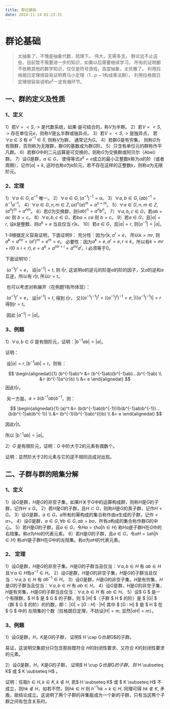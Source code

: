 ```yaml
---
title: 群论基础
date: 2024-11-14 02:23:31
---
```

# 群论基础

> 太抽象了，不愧是抽象代数，梳理下。
> 伟大，无需多言。
> 群论远不止这些，目前暂不需要进一步的知识，如果以后需要继续学习。
> 所有的证明都不依赖其他的数学知识，仅仅是符号游戏，高度抽象，太优雅了。
> 利用拉格朗日定理很容易证明费马小定理（$1...p-1$构成乘法群）。
> 利用拉格朗日定理很容易说明$a^{k} % p, k \in N$一定有循环节。



## 一、群的定义及性质
### 1、定义
1）若$V=<S, ·>$ 是代数系统，如果$·$是可结合的，称$V$为半群。
2）若$V=<S, ·>$ 存在单位元$e$，则称$V$是幺半群或独异点。
3）若$V=<S, ·>$ 是独异点， 若$\forall a \in S$ 有 $a^{-1} \in S$, 则称$V$为群， 通常记为$G$。
4）若群$G$是有穷集， 则称$G$为有限群，否则称为无限群，群$G$的基数成为群$G$阶。
5）只含有单位元的群称作平凡群。
6）若群$G$中的二元运算是可交换的，则称$G$为交换群或阿贝尔（Abel）群。
7）设$G$是群，$a \in G$， 使得等式$a^{k} = e$成立的最小正整数$k$称为$a$的阶（或者周期），记作$|a|=k$, 这时也称$a$为$k$阶元，若不存在这样的正整数$k$，则称$a$为无限阶元。

### 2、定理
1）$\forall a \in G, a^{-1}$ 唯一。
2）$\forall a \in G, (a^{-1})^{-1} = a$。
3）$\forall a,b \in G, (ab)^{-1} = b^{-1}a^{-1}$。
4）$\forall a \in G,  n,m \in Z, (a)^{n}(a)^{m} =a^{n+m}$。
5）$\forall a \in G, n,m \in Z,(a^{n})^{m} =a^{nm}$。
6）若$G$为交换群，则$(ab)^{n} = a^{n}b^{n}$。
7）$\forall a,b,c \in G$，若$ab = ac$ 则 $b=c$。
8）$\forall a,b,c \in G$，若$ba = ca$ 则 $b=c$。
9）若$a \in G$，且$|a|=r$, 设$k$是整数、则$a^{k} = e$ 当且仅当 $r|k$。
10）若$a \in G$，且$|a|=r$, 则$|a^{-1}| = |a|$。

1-8根据定义容易证明，下面证明9：
	充分性：因为$r|k, a^{r}=e$， 所以$k = mr$, 则 $a^{k} = a^{mr} = (a^{r})^{m} = e^{m} = e$。
	必要性：因为$a^{k}=e, a^{r}=e,r \le k$，所以有$k=mr+i(0 \le i \lt r), e = a^{k} = a^{mr+i} = a^{mr}a^{i}$，$i$ 必须等于0。

下面证明10：

​	$(a^{-1})^{r} = e$， 设$|a^{-1}| = t$, 则 $t|r$,  这说明$a$的逆元的阶是$a$的阶的因子，又$a$的逆和$a$互逆，所以有 $r|t$, 所以$r=t$。

​	也可以考虑对称展开（在例题1有所体现）：

​	$(a^{-1})^{r} = e$， 设$|a^{-1}| = t$, 得到 $t|r$， 又$((a^{-1})^{-1})^{t}=((a^{-1})^{t})^{-1}=e, |((a^{-1})^{-1})| = r$ 得到$r=t$。

​	因此 $|a^{-1}| = |a|$。



### 3、例题
1）$\forall a,b \in G$ 是有限阶元，证明：$|b^{-1}ab|=|a|$。

证明： 

​	设$|a|=r, |b^{-1}ab|=t$，则有：


$$
\begin{alignedat}{1}
(b^{-1}ab)^r &= (b^{-1}ab)(b^{-1}ab)...(b^{-1}ab) \\
&= (b^{-1}a^{r}b) \\
&= e
\end{alignedat}
$$
因此$t|r$。

​	另一方面，$a=b(b^{-1}ab)b^{-1}$，则：

$$
\begin{alignedat}{1}
(a)^t &= (b(b^{-1}ab)b^{-1})(b(b^{-1}ab)b^{-1})...(b(b^{-1}ab)b^{-1}) \\
&= (b^{-1}(b^{-1}ab)^{t}b) \\
&= e
\end{alignedat}
$$

因此$r|t$。

所以 $|b^{-1}ab|=|a|$。

2）$G$ 是有限阶元，证明：$G$ 中阶大于2的元素有偶数个。

证明：显然阶大于2的元素与它的逆不相同且成对出现。



## 二、子群与群的陪集分解

### 1、定义

1）设$G$是群，$H$是$G$的非空子集，如果$H$关于$G$中的运算构成群，则称$H$是$G$的子群，记作$H \le G$。
2）若$H$是$G$的子群，且$H \subset G$，则称$H$是$G$的真子群，记作$H \lt G$。
3）设$G$是群，$a \in G$，$a$所有的幂构成的集合称作由$a$生成的子群，记作$\lt a \gt$。
4）设$G$是群，$a \in G, \forall b \in G, ab=ba$，所有$a$构成的集合称作群$G$的中心。
5）若$H$是$G$的子群，且$a \in G$，令$Ha=\{ha|h \in H\}$ 称$Ha$是子群$H$在$G$中的右陪集。称$a$为$Ha$的代表元素。
6）若$H$是$G$的子群，且$a \in G$，令$aH=\{ah|h \in H\}$ 称$aH$是子群$H$在$G$中的左陪集。称$a$为$aH$的代表元素。

### 2、 定理

1）设$G$是群，$H$是$G$的非空子集，$H$是$G$的子群当且仅当：$\forall a,b \in H$ 有 $ab\in H$且$\forall a \in H$有$a^{-1} \in H$。
2）设$G$是群，$H$是$G$的非空子集，$H$是$G$的子群当且仅当：$\forall a,b \in H$ 有 $ab^{-1}\in H$。
3）设$G$是群，$H$是$G$的非空子集，$H$是有穷集，$H$是$G$的子群当且仅当：$\forall a,b \in H$ 有 $ab\in H$。
4）设$G$是群，$H$是$G$的非空子集，$H$是有穷集，$H$是$G$的子群当且仅当：$\forall a,b \in H$ 有 $ab\in H$。
5）设$ G $ 是一个有限群，$ H $ 是 $ G $ 的子群，则 $ |H| $（子群 $ H $ 的阶）是 $ |G| $（群 $ G $ 的阶）的约数，即：  $|G| = [G : H] \cdot |H|$  其中 $ [G : H] $ 是 $ H $ 在 $ G $ 中的 左陪集的个数（拉格朗日定理，不妨设$|H|=m$, 显然$|aH|=m$）。 


### 3、例题
1）设$G$是群，$H$，$K$是$G$的子群， 证明$ H \cap G$也是$G$的子群。

易证，这说明交集部分只包含那些既符合 $H$的封闭性要求、又符合 $K$的封闭性要求的元素。

2）设$G$是群，$H$，$K$是$G$的子群， 证明$ H \cup G$也是$G$的子群，则$ H \subseteq K$ 或 $ K \subseteq H$ 。

证明：任取$h \in H, k \in K, k \notin H$, 若$ H \subseteq K$ 或 $ K \subseteq H$ 不成立，则$hk \notin H$，如若不然，则$hk \in H$ 则 $h^{-1}hk = k \in H$,  同理可得 $hk \notin K$,  矛盾，故结论成立。这说明了两个子群的并集能成为一个新的子群，只有当这两个子群之间有包含关系时。










​	










​	
